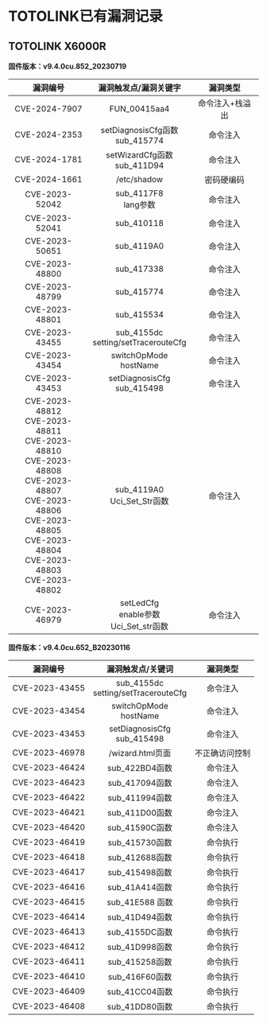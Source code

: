 # TOTOLINK已有漏洞记录

## TOTOLINK X6000R

**固件版本：v9.4.0cu.852_20230719**

|                           漏洞编号                           |             漏洞触发点/漏洞关键字              |    漏洞类型     |
| :----------------------------------------------------------: | :--------------------------------------------: | :-------------: |
|                        CVE-2024-7907                         |                  FUN_00415aa4                  | 命令注入+栈溢出 |
|                        CVE-2024-2353                         |      setDiagnosisCfg函数<br />sub_415774       |    命令注入     |
|                        CVE-2024-1781                         |        setWizardCfg函数<br />sub_411D94        |    命令注入     |
|                        CVE-2024-1661                         |                  /etc/shadow                   |   密码硬编码    |
|                        CVE-2023-52042                        |            sub_4117F8<br />lang参数            |    命令注入     |
|                        CVE-2023-52041                        |                   sub_410118                   |    命令注入     |
|                        CVE-2023-50651                        |                   sub_4119A0                   |    命令注入     |
|                        CVE-2023-48800                        |                   sub_417338                   |    命令注入     |
|                        CVE-2023-48799                        |                   sub_415774                   |    命令注入     |
|                        CVE-2023-48801                        |                   sub_415534                   |    命令注入     |
|                        CVE-2023-43455                        |    sub_4155dc<br />setting/setTracerouteCfg    |    命令注入     |
|                        CVE-2023-43454                        |           switchOpMode<br />hostName           |    命令注入     |
|                        CVE-2023-43453                        |        setDiagnosisCfg<br />sub_415498         |    命令注入     |
| CVE-2023-48812<br />CVE-2023-48811<br />CVE-2023-48810<br />CVE-2023-48808<br />CVE-2023-48807<br />CVE-2023-48806<br />CVE-2023-48805<br />CVE-2023-48804<br />CVE-2023-48803<br />CVE-2023-48802 |        sub_4119A0<br />Uci_Set_Str函数         |    命令注入     |
|                        CVE-2023-46979                        | setLedCfg<br />enable参数<br />Uci_Set_str函数 |    命令注入     |

  **固件版本：v9.4.0cu.652_B20230116**

|    漏洞编号    |            漏洞触发点/关键词             |    漏洞类型    |
| :------------: | :--------------------------------------: | :------------: |
| CVE-2023-43455 | sub_4155dc<br />setting/setTracerouteCfg |    命令注入    |
| CVE-2023-43454 |        switchOpMode<br />hostName        |    命令注入    |
| CVE-2023-43453 |     setDiagnosisCfg<br />sub_415498      |    命令注入    |
| CVE-2023-46978 |             /wizard.html页面             | 不正确访问控制 |
| CVE-2023-46424 |              sub_422BD4函数              |    命令注入    |
| CVE-2023-46423 |              sub_417094函数              |    命令注入    |
| CVE-2023-46422 |              sub_411994函数              |    命令注入    |
| CVE-2023-46421 |              sub_411D00函数              |    命令注入    |
| CVE-2023-46420 |              sub_41590C函数              |    命令注入    |
| CVE-2023-46419 |              sub_415730函数              |    命令执行    |
| CVE-2023-46418 |              sub_412688函数              |    命令执行    |
| CVE-2023-46417 |              sub_415498函数              |    命令执行    |
| CVE-2023-46416 |              sub_41A414函数              |    命令执行    |
| CVE-2023-46415 |             sub_41E588 函数              |    命令执行    |
| CVE-2023-46414 |              sub_41D494函数              |    命令执行    |
| CVE-2023-46413 |              sub_4155DC函数              |    命令执行    |
| CVE-2023-46412 |              sub_41D998函数              |    命令执行    |
| CVE-2023-46411 |              sub_415258函数              |    命令执行    |
| CVE-2023-46410 |              sub_416F60函数              |    命令执行    |
| CVE-2023-46409 |              sub_41CC04函数              |    命令执行    |
| CVE-2023-46408 |              sub_41DD80函数              |    命令执行    |
